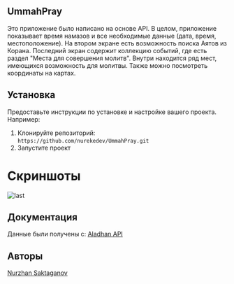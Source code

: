 ## UmmahPray 

Это приложение было написано на основе API. 
В целом, приложение показывает время намазов и все необходимые данные (дата, время, местоположение).
На втором экране есть возможность поиска Аятов из Корана.
Последний экран содержит коллекцию событий, где есть раздел "Места для совершения молитв".
Внутри находится ряд мест, имеющихся возможность для молитвы. Также можно посмотреть координаты на картах.

## Установка

Предоставьте инструкции по установке и настройке вашего проекта. Например:

1. Клонируйте репозиторий: `https://github.com/nurekedev/UmmahPray.git`
2. Запустите проект

# Скриншоты

![last](https://github.com/nurekedev/UmmahPray/assets/91678403/fd414c3b-01c8-4431-9fb0-364efca217cc)

## Документация
Данные были получены с: 
[Aladhan API](https://aladhan.com/)


## Авторы

[Nurzhan Saktaganov](https://github.com/nurekedev)



